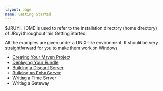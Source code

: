 ```yaml
---
layout: page
name: Getting Started
---
```


$JRUYI_HOME is used to refer to the installation directory (home directory) of JRuyi throughout this Getting Started.

All the examples are given under a UNIX-like environment. It should be very straightforward for you to make them work on Windows.

* [Creating Your Maven Project](creating-your-maven-project)
* [Deploying Your Bundle](deploying-your-bundle)
* [Building a Discard Server](building-a-discard-server)
* [Building an Echo Server](building-an-echo-server) 
* Writing a Time Server
* Writing a Gateway

